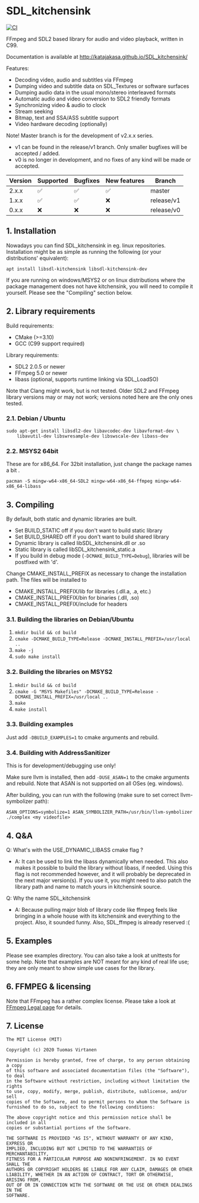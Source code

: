# SDL_kitchensink

[![CI](https://github.com/katajakasa/SDL_kitchensink/actions/workflows/ci.yml/badge.svg)](https://github.com/katajakasa/SDL_kitchensink/actions/workflows/ci.yml)

FFmpeg and SDL2 based library for audio and video playback, written in C99.

Documentation is available at http://katajakasa.github.io/SDL_kitchensink/

Features:

* Decoding video, audio and subtitles via FFmpeg
* Dumping video and subtitle data on SDL_Textures or software surfaces
* Dumping audio data in the usual mono/stereo interleaved formats
* Automatic audio and video conversion to SDL2 friendly formats
* Synchronizing video & audio to clock
* Stream seeking
* Bitmap, text and SSA/ASS subtitle support
* Video hardware decoding (optionally)

Note! Master branch is for the development of v2.x.x series.

* v1 can be found in the release/v1 branch. Only smaller bugfixes will be accepted / added.
* v0 is no longer in development, and no fixes of any kind will be made or accepted.

| Version | Supported          | Bugfixes           | New features       | Branch     |
|---------|--------------------|--------------------|--------------------|------------|
| 2.x.x   | :white_check_mark: | :white_check_mark: | :white_check_mark: | master     |
| 1.x.x   | :white_check_mark: | :white_check_mark: | :x:                | release/v1 |
| 0.x.x   | :x:                | :x:                | :x:                | release/v0 |

## 1. Installation

Nowadays you can find SDL_kitchensink in eg. linux repositories. Installation might be as simple as
running the following (or your distributions' equivalent):

```apt install libsdl-kitchensink libsdl-kitchensink-dev```

If you are running on windows/MSYS2 or on linux distributions where the package management does not
have kitchensink, you will need to compile it yourself. Please see the "Compiling" section below.

## 2. Library requirements

Build requirements:

* CMake (>=3.10)
* GCC (C99 support required)

Library requirements:

* SDL2 2.0.5 or newer
* FFmpeg 5.0 or newer
* libass (optional, supports runtime linking via SDL_LoadSO)

Note that Clang might work, but is not tested. Older SDL2 and FFmpeg library versions
may or may not work; versions noted here are the only ones tested.

### 2.1. Debian / Ubuntu

```
sudo apt-get install libsdl2-dev libavcodec-dev libavformat-dev \
    libavutil-dev libswresample-dev libswscale-dev libass-dev
```

### 2.2. MSYS2 64bit

These are for x86_64. For 32bit installation, just change the package names a bit .

```
pacman -S mingw-w64-x86_64-SDL2 mingw-w64-x86_64-ffmpeg mingw-w64-x86_64-libass
```

## 3. Compiling

By default, both static and dynamic libraries are built.

* Set BUILD_STATIC off if you don't want to build static library
* Set BUILD_SHARED off if you don't want to build shared library
* Dynamic library is called libSDL_kitchensink.dll or .so
* Static library is called libSDL_kitchensink_static.a
* If you build in debug mode (```-DCMAKE_BUILD_TYPE=Debug```), libraries will be postfixed with 'd'.

Change CMAKE_INSTALL_PREFIX as necessary to change the installation path. The files will be installed to

* CMAKE_INSTALL_PREFIX/lib for libraries (.dll.a, .a, etc.)
* CMAKE_INSTALL_PREFIX/bin for binaries (.dll, .so)
* CMAKE_INSTALL_PREFIX/include for headers

### 3.1. Building the libraries on Debian/Ubuntu

1. ```mkdir build && cd build```
2. ```cmake -DCMAKE_BUILD_TYPE=Release -DCMAKE_INSTALL_PREFIX=/usr/local ..```
3. ```make -j```
4. ```sudo make install```

### 3.2. Building the libraries on MSYS2

1. ```mkdir build && cd build```
2. ```cmake -G "MSYS Makefiles" -DCMAKE_BUILD_TYPE=Release -DCMAKE_INSTALL_PREFIX=/usr/local ..```
3. ```make```
4. ```make install```

### 3.3. Building examples

Just add ```-DBUILD_EXAMPLES=1``` to cmake arguments and rebuild.

### 3.4. Building with AddressSanitizer

This is for development/debugging use only!

Make sure llvm is installed, then add ```-DUSE_ASAN=1``` to the cmake arguments and rebuild. Note that ASAN is not
supported on all OSes (eg. windows).

After building, you can run with the following (make sure to set correct llvm-symbolizer path):

```
ASAN_OPTIONS=symbolize=1 ASAN_SYMBOLIZER_PATH=/usr/bin/llvm-symbolizer ./complex <my videofile>
```

## 4. Q&A

Q: What's with the USE_DYNAMIC_LIBASS cmake flag ?

* A: It can be used to link the libass dynamically when needed. This also makes it possible to build the
  library without libass, if needed. Using this flag is not recommended however, and it will probably
  be deprecated in the next major version(s). If you use it, you might need to also patch the library
  path and name to match yours in kitchensink source.

Q: Why the name SDL_kitchensink

* A: Because pulling major blob of library code like ffmpeg feels like bringing in a whole house with its
  kitchensink and everything to the project. Also, it sounded funny. Also, SDL_ffmpeg is already reserved :(

## 5. Examples

Please see examples directory. You can also take a look at unittests for some help.
Note that examples are NOT meant for any kind of real life use; they are only meant to
show simple use cases for the library.

## 6. FFMPEG & licensing

Note that FFmpeg has a rather complex license. Please take a look at
[FFmpeg Legal page](http://ffmpeg.org/legal.html) for details.

## 7. License

```
The MIT License (MIT)

Copyright (c) 2020 Tuomas Virtanen

Permission is hereby granted, free of charge, to any person obtaining a copy
of this software and associated documentation files (the "Software"), to deal
in the Software without restriction, including without limitation the rights
to use, copy, modify, merge, publish, distribute, sublicense, and/or sell
copies of the Software, and to permit persons to whom the Software is
furnished to do so, subject to the following conditions:

The above copyright notice and this permission notice shall be included in all
copies or substantial portions of the Software.

THE SOFTWARE IS PROVIDED "AS IS", WITHOUT WARRANTY OF ANY KIND, EXPRESS OR
IMPLIED, INCLUDING BUT NOT LIMITED TO THE WARRANTIES OF MERCHANTABILITY,
FITNESS FOR A PARTICULAR PURPOSE AND NONINFRINGEMENT. IN NO EVENT SHALL THE
AUTHORS OR COPYRIGHT HOLDERS BE LIABLE FOR ANY CLAIM, DAMAGES OR OTHER
LIABILITY, WHETHER IN AN ACTION OF CONTRACT, TORT OR OTHERWISE, ARISING FROM,
OUT OF OR IN CONNECTION WITH THE SOFTWARE OR THE USE OR OTHER DEALINGS IN THE
SOFTWARE.
```
